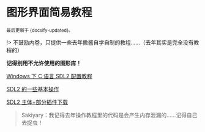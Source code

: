 # 图形界面简易教程

<small>最后更新于 {docsify-updated}。</small>

!> 不鼓励内卷，只提供一些去年撒酱自学自制的教程……（去年其实是完全没有教程的）

**记得别用不允许使用的图形库！**

[Windows 下 C 语言 SDL2 配置教程](https://www.bilibili.com/video/BV1oq4y1q72r/)

[SDL2 的一些基本操作](https://www.bilibili.com/video/BV1QZ4y197Yk/)

[SDL2 主体+部分插件下载](https://box.nju.edu.cn/d/743b63be5c6b4e20bb88/)

> Sakiyary：我记得去年操作教程里的代码是会产生内存泄漏的……记得自己去捉虫！